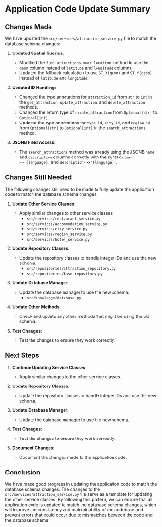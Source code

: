 # Application Code Update Summary

## Changes Made

We have updated the `src/services/attraction_service.py` file to match the database schema changes:

1. **Updated Spatial Queries**:
   - Modified the `find_attractions_near_location` method to use the `geom` column instead of `latitude` and `longitude` columns.
   - Updated the fallback calculation to use `ST_X(geom)` and `ST_Y(geom)` instead of `latitude` and `longitude`.

2. **Updated ID Handling**:
   - Changed the type annotations for `attraction_id` from `str` to `int` in the `get_attraction`, `update_attraction`, and `delete_attraction` methods.
   - Changed the return type of `create_attraction` from `Optional[str]` to `Optional[int]`.
   - Updated the type annotations for `type_id`, `city_id`, and `region_id` from `Optional[str]` to `Optional[int]` in the `search_attractions` method.

3. **JSONB Field Access**:
   - The `search_attractions` method was already using the JSONB `name` and `description` columns correctly with the syntax `name->>'{language}'` and `description->>'{language}'`.

## Changes Still Needed

The following changes still need to be made to fully update the application code to match the database schema changes:

1. **Update Other Service Classes**:
   - Apply similar changes to other service classes:
     - `src/services/restaurant_service.py`
     - `src/services/accommodation_service.py`
     - `src/services/city_service.py`
     - `src/services/region_service.py`
     - `src/services/hotel_service.py`

2. **Update Repository Classes**:
   - Update the repository classes to handle integer IDs and use the new schema:
     - `src/repositories/attraction_repository.py`
     - `src/repositories/base_repository.py`

3. **Update Database Manager**:
   - Update the database manager to use the new schema:
     - `src/knowledge/database.py`

4. **Update Other Methods**:
   - Check and update any other methods that might be using the old schema.

5. **Test Changes**:
   - Test the changes to ensure they work correctly.

## Next Steps

1. **Continue Updating Service Classes**:
   - Apply similar changes to the other service classes.

2. **Update Repository Classes**:
   - Update the repository classes to handle integer IDs and use the new schema.

3. **Update Database Manager**:
   - Update the database manager to use the new schema.

4. **Test Changes**:
   - Test the changes to ensure they work correctly.

5. **Document Changes**:
   - Document the changes made to the application code.

## Conclusion

We have made good progress in updating the application code to match the database schema changes. The changes to the `src/services/attraction_service.py` file serve as a template for updating the other service classes. By following this pattern, we can ensure that all application code is updated to match the database schema changes, which will improve the consistency and maintainability of the codebase and prevent errors that could occur due to mismatches between the code and the database schema.
